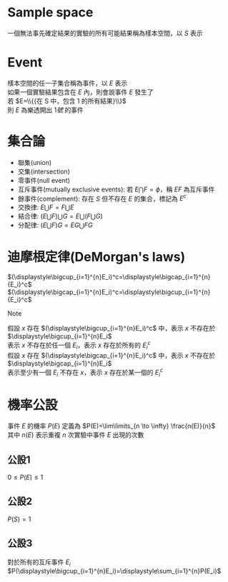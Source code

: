 # Sample space
一個無法事先確定結果的實驗的所有可能結果稱為樣本空間，以 $S$ 表示
# Event
樣本空間的任一子集合稱為事件，以 $E$ 表示  
如果一個實驗結果包含在 $E$ 內，則會說事件 $E$ 發生了  
若 $E=\\{{在 S 中，包含 1 的所有結果}\\}$  
則 $E$ 為樂透開出 $1號$ 的事件 
# 集合論
- 聯集(union)
- 交集(intersection)
- 零事件(null event)
- 互斥事件(mutually exclusive events): 若 $E \bigcap F = \phi$，稱 $E$$F$ 為互斥事件
- 餘事件(complement): 存在 $S$ 但不存在 $E$ 的集合，標記為 $E^c$
- 交換律: $E \bigcup F = F \bigcup E$
- 結合律: $(E \bigcup F) \bigcup G = E \bigcup (F \bigcup G)$
- 分配律: $(E \bigcup F)G = EG \bigcup FG$
# 迪摩根定律(DeMorgan's laws)
$(\displaystyle\bigcup_{i=1}^{n}E_i)^c=\displaystyle\bigcap_{i=1}^{n}{E_i}^c$  
$(\displaystyle\bigcap_{i=1}^{n}E_i)^c=\displaystyle\bigcup_{i=1}^{n}{E_i}^c$
> [!Note]
> 假設 $x$ 存在 $(\displaystyle\bigcup_{i=1}^{n}E_i)^c$ 中，表示 $x$ 不存在於 $\displaystyle\bigcup_{i=1}^{n}E_i$  
> 表示 $x$ 不存在於任一個 $E_i$，表示 $x$ 存在於所有的 ${E_i}^c$  
> 假設 $x$ 存在 $(\displaystyle\bigcap_{i=1}^{n}E_i)^c$ 中，表示 $x$ 不存在於 $\displaystyle\bigcap_{i=1}^{n}E_i$  
> 表示至少有一個 $E_i$ 不存在 $x$，表示 $x$ 存在於某一個的 ${E_i}^c$
# 機率公設
事件 $E$ 的機率 $P(E)$ 定義為 $P(E)=\lim\limits_{n \to \infty} \frac{n(E)}{n}$  
其中 $n(E)$ 表示重複 $n$ 次實驗中事件 $E$ 出現的次數
## 公設1 
$0 \leq P(E) \leq 1$
## 公設2
$P(S)=1$
## 公設3
對於所有的互斥事件 $E_i$  
$P(\displaystyle\bigcup_{i=1}^{n}E_i)=\displaystyle\sum_{i=1}^{n}P(E_i)$
